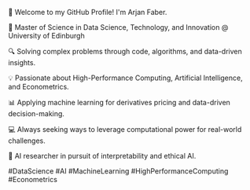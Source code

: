 👋 Welcome to my GitHub Profile! I'm Arjan Faber.

🚀 Master of Science in Data Science, Technology, and Innovation @ University of Edinburgh

🔍 Solving complex problems through code, algorithms, and data-driven insights.

💡 Passionate about High-Performance Computing, Artificial Intelligence, and Econometrics.

📊 Applying machine learning for derivatives pricing and data-driven decision-making.

💻 Always seeking ways to leverage computational power for real-world challenges.

🔬 AI researcher in pursuit of interpretability and ethical AI.


#DataScience #AI #MachineLearning #HighPerformanceComputing #Econometrics 





